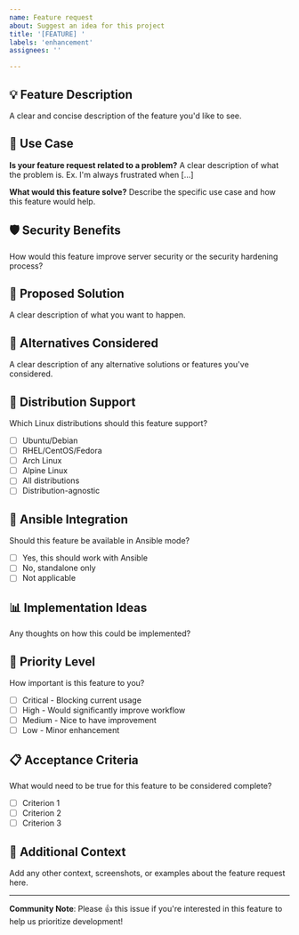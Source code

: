 ```yaml
---
name: Feature request
about: Suggest an idea for this project
title: '[FEATURE] '
labels: 'enhancement'
assignees: ''

---
```


## 💡 Feature Description
A clear and concise description of the feature you'd like to see.

## 🎯 Use Case
**Is your feature request related to a problem?**
A clear description of what the problem is. Ex. I'm always frustrated when [...]

**What would this feature solve?**
Describe the specific use case and how this feature would help.

## 🛡️ Security Benefits
How would this feature improve server security or the security hardening process?

## 💭 Proposed Solution
A clear description of what you want to happen.

## 🔄 Alternatives Considered
A clear description of any alternative solutions or features you've considered.

## 🐧 Distribution Support
Which Linux distributions should this feature support?
- [ ] Ubuntu/Debian
- [ ] RHEL/CentOS/Fedora
- [ ] Arch Linux
- [ ] Alpine Linux
- [ ] All distributions
- [ ] Distribution-agnostic

## 🤖 Ansible Integration
Should this feature be available in Ansible mode?
- [ ] Yes, this should work with Ansible
- [ ] No, standalone only
- [ ] Not applicable

## 📊 Implementation Ideas
Any thoughts on how this could be implemented?

## 🎯 Priority Level
How important is this feature to you?
- [ ] Critical - Blocking current usage
- [ ] High - Would significantly improve workflow
- [ ] Medium - Nice to have improvement
- [ ] Low - Minor enhancement

## 📋 Acceptance Criteria
What would need to be true for this feature to be considered complete?
- [ ] Criterion 1
- [ ] Criterion 2
- [ ] Criterion 3

## 📎 Additional Context
Add any other context, screenshots, or examples about the feature request here.

---

**Community Note**: Please 👍 this issue if you're interested in this feature to help us prioritize development!